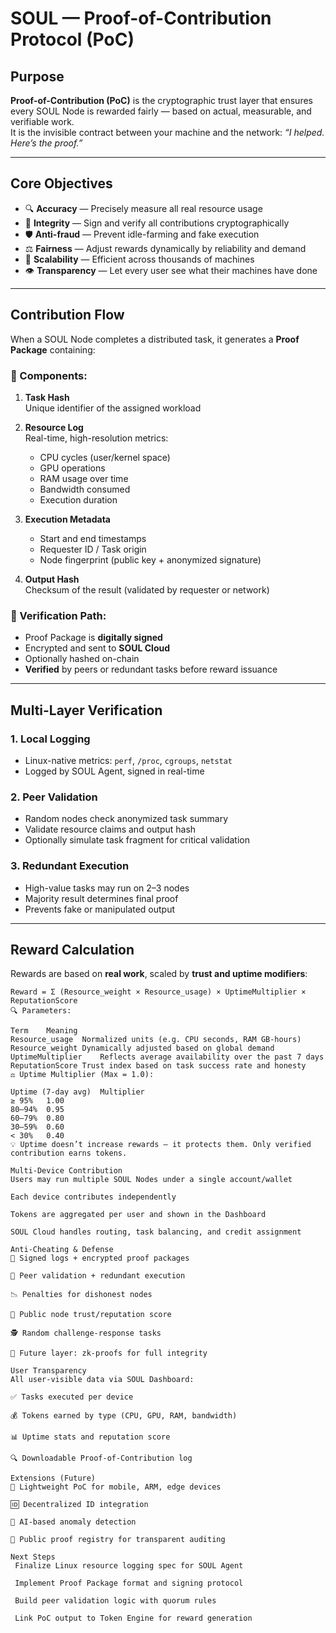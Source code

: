 # SOUL — Proof-of-Contribution Protocol (PoC)

## Purpose

**Proof-of-Contribution (PoC)** is the cryptographic trust layer that ensures every SOUL Node is rewarded fairly — based on actual, measurable, and verifiable work.  
It is the invisible contract between your machine and the network: *“I helped. Here’s the proof.”*

---

## Core Objectives

- 🔍 **Accuracy** — Precisely measure all real resource usage  
- 🔐 **Integrity** — Sign and verify all contributions cryptographically  
- 🛡️ **Anti-fraud** — Prevent idle-farming and fake execution  
- ⚖️ **Fairness** — Adjust rewards dynamically by reliability and demand  
- 🔄 **Scalability** — Efficient across thousands of machines  
- 👁️ **Transparency** — Let every user see what their machines have done  

---

## Contribution Flow

When a SOUL Node completes a distributed task, it generates a **Proof Package** containing:

### 🧩 Components:

1. **Task Hash**  
   Unique identifier of the assigned workload

2. **Resource Log**  
   Real-time, high-resolution metrics:
   - CPU cycles (user/kernel space)
   - GPU operations
   - RAM usage over time
   - Bandwidth consumed
   - Execution duration

3. **Execution Metadata**
   - Start and end timestamps
   - Requester ID / Task origin
   - Node fingerprint (public key + anonymized signature)

4. **Output Hash**  
   Checksum of the result (validated by requester or network)

### 🔏 Verification Path:

- Proof Package is **digitally signed**  
- Encrypted and sent to **SOUL Cloud**  
- Optionally hashed on-chain  
- **Verified** by peers or redundant tasks before reward issuance

---

## Multi-Layer Verification

### 1. **Local Logging**
- Linux-native metrics: `perf`, `/proc`, `cgroups`, `netstat`
- Logged by SOUL Agent, signed in real-time

### 2. **Peer Validation**
- Random nodes check anonymized task summary
- Validate resource claims and output hash
- Optionally simulate task fragment for critical validation

### 3. **Redundant Execution**
- High-value tasks may run on 2–3 nodes
- Majority result determines final proof
- Prevents fake or manipulated output

---

## Reward Calculation

Rewards are based on **real work**, scaled by **trust and uptime modifiers**:

```plaintext
Reward = Σ (Resource_weight × Resource_usage) × UptimeMultiplier × ReputationScore
🔍 Parameters:

Term	Meaning
Resource_usage	Normalized units (e.g. CPU seconds, RAM GB-hours)
Resource_weight	Dynamically adjusted based on global demand
UptimeMultiplier	Reflects average availability over the past 7 days
ReputationScore	Trust index based on task success rate and honesty
⚖️ Uptime Multiplier (Max = 1.0):

Uptime (7-day avg)	Multiplier
≥ 95%	1.00
80–94%	0.95
60–79%	0.80
30–59%	0.60
< 30%	0.40
💡 Uptime doesn’t increase rewards — it protects them. Only verified contribution earns tokens.

Multi-Device Contribution
Users may run multiple SOUL Nodes under a single account/wallet

Each device contributes independently

Tokens are aggregated per user and shown in the Dashboard

SOUL Cloud handles routing, task balancing, and credit assignment

Anti-Cheating & Defense
🔐 Signed logs + encrypted proof packages

🔁 Peer validation + redundant execution

📉 Penalties for dishonest nodes

🧬 Public node trust/reputation score

🕵️ Random challenge-response tasks

🧠 Future layer: zk-proofs for full integrity

User Transparency
All user-visible data via SOUL Dashboard:

✅ Tasks executed per device

💰 Tokens earned by type (CPU, GPU, RAM, bandwidth)

📊 Uptime stats and reputation score

🔍 Downloadable Proof-of-Contribution log

Extensions (Future)
📱 Lightweight PoC for mobile, ARM, edge devices

🆔 Decentralized ID integration

🤖 AI-based anomaly detection

🔗 Public proof registry for transparent auditing

Next Steps
 Finalize Linux resource logging spec for SOUL Agent

 Implement Proof Package format and signing protocol

 Build peer validation logic with quorum rules

 Link PoC output to Token Engine for reward generation
